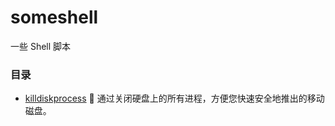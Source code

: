 # someshell
一些 Shell 脚本




### 目录
+ [killdiskprocess](https://github.com/Kori000/someshell/tree/main/killdiskprocess) 🤨 
通过关闭硬盘上的所有进程，方便您快速安全地推出的移动磁盘。
